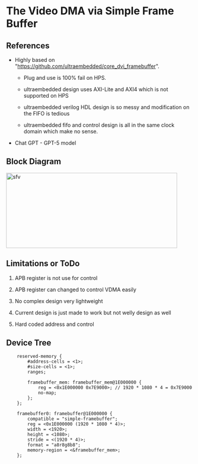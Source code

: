 # The Video DMA via Simple Frame Buffer

## References

+ Highly based on "https://github.com/ultraembedded/core_dvi_framebuffer".

  + Plug and use is 100% fail on HPS.

  + ultraembedded design uses AXI-Lite and AXI4 which is not supported on HPS

  + ultraembedded verilog HDL design is so messy and modification on the FIFO is tedious

  + ultraembedded fifo and control design is all in the same clock domain which make no sense.

+ Chat GPT - GPT-5 model

## Block Diagram

<img width="461" height="202" alt="sfv" src="https://github.com/user-attachments/assets/d52c0d5e-33dd-4ac3-be29-1a27ded67267" />

## Limitations or ToDo

1) APB register is not use for control

2) APB register can changed to control VDMA easily

3) No complex design very lightweight

4) Current design is just made to work but not welly design as well

5) Hard coded address and control

## Device Tree

```
	reserved-memory {
		#address-cells = <1>;
		#size-cells = <1>;
		ranges;

		framebuffer_mem: framebuffer_mem@1E000000 {
			reg = <0x1E000000 0x7E9000>; // 1920 * 1080 * 4 = 0x7E9000
			no-map;
		};
	};

	framebuffer0: framebuffer@1E000000 {
		compatible = "simple-framebuffer";
		reg = <0x1E000000 (1920 * 1080 * 4)>;
		width = <1920>;
		height = <1080>;
		stride = <(1920 * 4)>;
		format = "a8r8g8b8";
		memory-region = <&framebuffer_mem>;
	}; 
```
